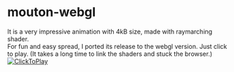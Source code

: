 # mouton-webgl

It is a very impressive animation with 4kB size, made with raymarching shader.  
For fun and easy spread, I ported its release to the webgl version.
Just click to play. (It takes a long time to link the shaders and stuck the browser.)
[![ClickToPlay](https://cdn.jsdelivr.net/gh/noodle1983/mouton-webgl/screenshot/1.png)](https://noodle1983.github.io/mouton-webgl/index.html)